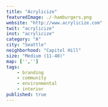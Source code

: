 ```yaml
---
title: "Acrylicize"
featuredImage: ./-hamburgers.png
website: "http://www.acrylicize.com"
twit: "acrylicize"
inst: "acrylicize"
category: "A"
city: "Seattle"
neighborhood: "Capitol Hill"
size: "Medium (11-40)"
map: ['','']
tags:
    - branding
    - community
    - environmental
    - interior
published: true
---
```




